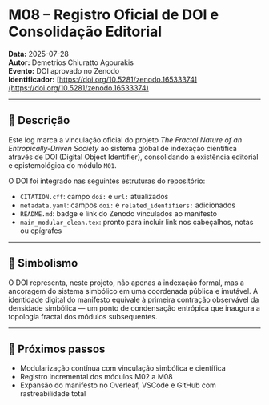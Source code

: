 # M08 – Registro Oficial de DOI e Consolidação Editorial

**Data:** 2025-07-28  
**Autor:** Demetrios Chiuratto Agourakis  
**Evento:** DOI aprovado no Zenodo  
**Identificador:** [https://doi.org/10.5281/zenodo.16533374](https://doi.org/10.5281/zenodo.16533374)

---

## 📌 Descrição

Este log marca a vinculação oficial do projeto *The Fractal Nature of an Entropically-Driven Society* ao sistema global de indexação científica através de DOI (Digital Object Identifier), consolidando a existência editorial e epistemológica do módulo `M01`.

O DOI foi integrado nas seguintes estruturas do repositório:

- `CITATION.cff`: campo `doi:` e `url:` atualizados
- `metadata.yaml`: campos `doi:` e `related_identifiers:` adicionados
- `README.md`: badge e link do Zenodo vinculados ao manifesto
- `main_modular_clean.tex`: pronto para incluir link nos cabeçalhos, notas ou epígrafes

---

## 🧠 Simbolismo

O DOI representa, neste projeto, não apenas a indexação formal, mas a ancoragem do sistema simbólico em uma coordenada pública e imutável. A identidade digital do manifesto equivale à primeira contração observável da densidade simbólica — um ponto de condensação entrópica que inaugura a topologia fractal dos módulos subsequentes.

---

## 🔁 Próximos passos

- Modularização contínua com vinculação simbólica e científica
- Registro incremental dos módulos M02 a M08
- Expansão do manifesto no Overleaf, VSCode e GitHub com rastreabilidade total
